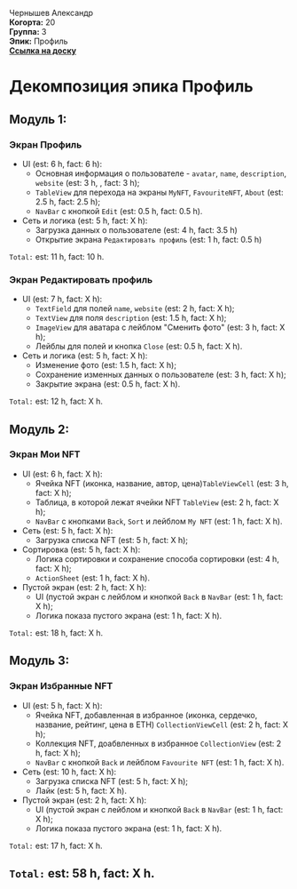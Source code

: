 Чернышев Александр\
<b>Когорта:</b> 20\
<b>Группа:</b> 3\
<b>Эпик:</b> Профиль\
<b>[Ссылка на доску](https://github.com/users/alrche/projects/1/views/1)</b>

# Декомпозиция эпика Профиль

## Модуль 1:
### Экран Профиль
- UI (est: 6 h, fact: 6 h):
    - Основная информация о пользователе - `avatar`, `name`, `description`, `website` (est: 3 h, , fact: 3 h);
    - `TableView` для перехода на экраны `MyNFT`, `FavouriteNFT`, `About` (est: 2.5 h, fact: 2.5 h);
    - `NavBar` с кнопкой `Edit` (est: 0.5 h, fact: 0.5 h).
- Сеть и логика (est: 5 h, fact: X h):
    - Загрузка данных о пользователе (est: 4 h, fact: 3.5 h)
    - Открытие экрана `Редактировать профиль` (est: 1 h, fact: 0.5 h)

`Total:` est: 11 h, fact: 10 h.

### Экран Редактировать профиль
- UI (est: 7 h, fact: X h):
    - `TextField` для полей `name`, `website` (est: 2 h, fact: X h);
    - `TextView` для поля `description` (est: 1.5 h, fact: X h);
    - `ImageView` для аватара с лейблом "Сменить фото" (est: 3 h, fact: X h);
    - Лейблы для полей и кнопка `Close` (est: 0.5 h, fact: X h).
- Сеть и логика (est: 5 h, fact: X h):
    - Изменение фото (est: 1.5 h, fact: X h);
    - Сохранение изменных данных о пользователе (est: 3 h, fact: X h);
    - Закрытие экрана (est: 0.5 h, fact: X h).

`Total:` est: 12 h, fact: X h.

## Модуль 2:
### Экран Мои NFT
- UI (est: 6 h, fact: X h):
    - Ячейка NFT (иконка, название, автор, цена)`TableViewCell` (est: 3 h, fact: X h);
    - Таблица, в которой лежат ячейки NFT `TableView` (est: 2 h, fact: X h);
    - `NavBar` с кнопками `Back`, `Sort` и лейблом `My NFT` (est: 1 h, fact: X h).
- Сеть (est: 5 h, fact: X h):
    - Загрузка списка NFT (est: 5 h, fact: X h);
- Сортировка (est: 5 h, fact: X h):
    - Логика сортировки и сохранение способа сортировки (est: 4 h, fact: X h);
    - `ActionSheet` (est: 1 h, fact: X h).
- Пустой экран (est: 2 h, fact: X h):
    - UI (пустой экран с лейблом и кнопкой `Back` в `NavBar` (est: 1 h, fact: X h);
    - Логика показа пустого экрана (est: 1 h, fact: X h).
    
`Total:` est: 18 h, fact: X h.

## Модуль 3:
### Экран Избранные NFT
- UI (est: 5 h, fact: X h):
    - Ячейка NFT, добавленная в избранное (иконка, сердечко, название, рейтинг, цена в ETH) `CollectionViewCell` (est: 2 h, fact: X h);
    - Коллекция NFT, доабвленных в избранное `CollectionView` (est: 2 h, fact: X h);
    - `NavBar` с кнопкой `Back` и лейблом `Favourite NFT` (est: 1 h, fact: X h).
- Сеть (est: 10 h, fact: X h):
    - Загрузка списка NFT (est: 5 h, fact: X h);
    - Лайк (est: 5 h, fact: X h).
- Пустой экран (est: 2 h, fact: X h):
    - UI (пустой экран с лейблом и кнопкой `Back` в `NavBar` (est: 1 h, fact: X h);
    - Логика показа пустого экрана (est: 1 h, fact: X h).

`Total:` est: 17 h, fact: X h.
    
## `Total:` est: 58 h, fact: X h.
